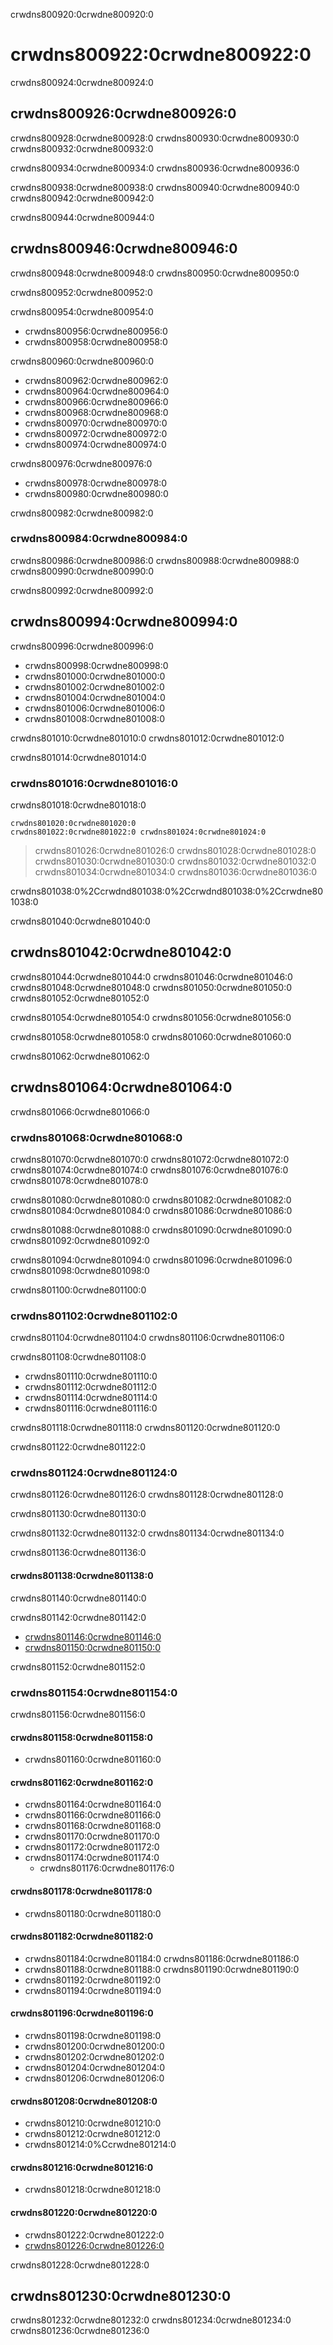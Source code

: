 crwdns800920:0crwdne800920:0
# crwdns800922:0crwdne800922:0

crwdns800924:0crwdne800924:0
## crwdns800926:0crwdne800926:0

crwdns800928:0crwdne800928:0 crwdns800930:0crwdne800930:0 crwdns800932:0crwdne800932:0

crwdns800934:0crwdne800934:0 crwdns800936:0crwdne800936:0

crwdns800938:0crwdne800938:0 crwdns800940:0crwdne800940:0 crwdns800942:0crwdne800942:0

crwdns800944:0crwdne800944:0
## crwdns800946:0crwdne800946:0

crwdns800948:0crwdne800948:0 crwdns800950:0crwdne800950:0

crwdns800952:0crwdne800952:0

crwdns800954:0crwdne800954:0
* crwdns800956:0crwdne800956:0
* crwdns800958:0crwdne800958:0

crwdns800960:0crwdne800960:0
* crwdns800962:0crwdne800962:0
* crwdns800964:0crwdne800964:0
* crwdns800966:0crwdne800966:0
* crwdns800968:0crwdne800968:0
* crwdns800970:0crwdne800970:0
* crwdns800972:0crwdne800972:0
* crwdns800974:0crwdne800974:0

crwdns800976:0crwdne800976:0
* crwdns800978:0crwdne800978:0
* crwdns800980:0crwdne800980:0

crwdns800982:0crwdne800982:0
### crwdns800984:0crwdne800984:0

crwdns800986:0crwdne800986:0 crwdns800988:0crwdne800988:0 crwdns800990:0crwdne800990:0

crwdns800992:0crwdne800992:0
## crwdns800994:0crwdne800994:0

crwdns800996:0crwdne800996:0

* crwdns800998:0crwdne800998:0
* crwdns801000:0crwdne801000:0
* crwdns801002:0crwdne801002:0
* crwdns801004:0crwdne801004:0
* crwdns801006:0crwdne801006:0
* crwdns801008:0crwdne801008:0

crwdns801010:0crwdne801010:0 crwdns801012:0crwdne801012:0

crwdns801014:0crwdne801014:0
### crwdns801016:0crwdne801016:0

crwdns801018:0crwdne801018:0

```{figure} ../../figures/scientific-union-badge.jpg
crwdns801020:0crwdne801020:0
crwdns801022:0crwdne801022:0 crwdns801024:0crwdne801024:0
```
> crwdns801026:0crwdne801026:0 crwdns801028:0crwdne801028:0 crwdns801030:0crwdne801030:0 crwdns801032:0crwdne801032:0 crwdns801034:0crwdne801034:0 crwdns801036:0crwdne801036:0

crwdns801038:0%2Ccrwdnd801038:0%2Ccrwdnd801038:0%2Ccrwdne801038:0

crwdns801040:0crwdne801040:0
## crwdns801042:0crwdne801042:0

crwdns801044:0crwdne801044:0 crwdns801046:0crwdne801046:0 crwdns801048:0crwdne801048:0 crwdns801050:0crwdne801050:0 crwdns801052:0crwdne801052:0

crwdns801054:0crwdne801054:0 crwdns801056:0crwdne801056:0

crwdns801058:0crwdne801058:0 crwdns801060:0crwdne801060:0

crwdns801062:0crwdne801062:0
## crwdns801064:0crwdne801064:0

crwdns801066:0crwdne801066:0

### crwdns801068:0crwdne801068:0

crwdns801070:0crwdne801070:0 crwdns801072:0crwdne801072:0 crwdns801074:0crwdne801074:0 crwdns801076:0crwdne801076:0 crwdns801078:0crwdne801078:0

crwdns801080:0crwdne801080:0 crwdns801082:0crwdne801082:0 crwdns801084:0crwdne801084:0 crwdns801086:0crwdne801086:0

crwdns801088:0crwdne801088:0 crwdns801090:0crwdne801090:0 crwdns801092:0crwdne801092:0

crwdns801094:0crwdne801094:0 crwdns801096:0crwdne801096:0 crwdns801098:0crwdne801098:0

crwdns801100:0crwdne801100:0
### crwdns801102:0crwdne801102:0

crwdns801104:0crwdne801104:0 crwdns801106:0crwdne801106:0

crwdns801108:0crwdne801108:0
* crwdns801110:0crwdne801110:0
* crwdns801112:0crwdne801112:0
* crwdns801114:0crwdne801114:0
* crwdns801116:0crwdne801116:0

crwdns801118:0crwdne801118:0 crwdns801120:0crwdne801120:0

crwdns801122:0crwdne801122:0
### crwdns801124:0crwdne801124:0

crwdns801126:0crwdne801126:0 crwdns801128:0crwdne801128:0

crwdns801130:0crwdne801130:0

crwdns801132:0crwdne801132:0 crwdns801134:0crwdne801134:0

crwdns801136:0crwdne801136:0
#### crwdns801138:0crwdne801138:0
crwdns801140:0crwdne801140:0

crwdns801142:0crwdne801142:0

* [crwdns801146:0crwdne801146:0](crwdns801144:0crwdne801144:0)
* [crwdns801150:0crwdne801150:0](crwdns801148:0crwdne801148:0)

crwdns801152:0crwdne801152:0
### crwdns801154:0crwdne801154:0

crwdns801156:0crwdne801156:0

#### crwdns801158:0crwdne801158:0
* crwdns801160:0crwdne801160:0

#### crwdns801162:0crwdne801162:0
* crwdns801164:0crwdne801164:0
* crwdns801166:0crwdne801166:0
* crwdns801168:0crwdne801168:0
* crwdns801170:0crwdne801170:0
* crwdns801172:0crwdne801172:0
* crwdns801174:0crwdne801174:0
    * crwdns801176:0crwdne801176:0

#### crwdns801178:0crwdne801178:0
* crwdns801180:0crwdne801180:0

#### crwdns801182:0crwdne801182:0
* crwdns801184:0crwdne801184:0 crwdns801186:0crwdne801186:0
* crwdns801188:0crwdne801188:0 crwdns801190:0crwdne801190:0
* crwdns801192:0crwdne801192:0
* crwdns801194:0crwdne801194:0

#### crwdns801196:0crwdne801196:0
* crwdns801198:0crwdne801198:0
* crwdns801200:0crwdne801200:0
* crwdns801202:0crwdne801202:0
* crwdns801204:0crwdne801204:0
* crwdns801206:0crwdne801206:0

#### crwdns801208:0crwdne801208:0
* crwdns801210:0crwdne801210:0
* crwdns801212:0crwdne801212:0
* crwdns801214:0%Ccrwdne801214:0


#### crwdns801216:0crwdne801216:0
* crwdns801218:0crwdne801218:0

#### crwdns801220:0crwdne801220:0
* crwdns801222:0crwdne801222:0
* [crwdns801226:0crwdne801226:0](crwdns801224:0crwdne801224:0)

crwdns801228:0crwdne801228:0
## crwdns801230:0crwdne801230:0

crwdns801232:0crwdne801232:0 crwdns801234:0crwdne801234:0 crwdns801236:0crwdne801236:0

